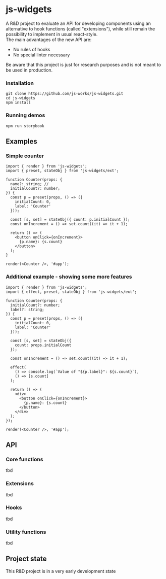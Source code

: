 # js-widgets

A R&D project to evaluate an API for developing components using an alternative to hook functions (called "extensions"), while still remain the possibility to implement in usual react-style.
<br />
The main advantages of the new API are:

- No rules of hooks
- No special linter necessary

Be aware that this project is just for research purposes and is not meant to be used in production.

### Installation

```
git clone https://github.com/js-works/js-widgets.git
cd js-widgets
npm install
```

### Running demos

```
npm run storybook
```

## Examples

### Simple counter

```tsx
import { render } from 'js-widgets';
import { preset, stateObj } from 'js-widgets/ext';

function Counter(props: {
  name?: string; //
  initialCount?: number;
}) {
  const p = preset(props, () => ({
    initialCount: 0,
    label: 'Counter'
  }));

  const [s, set] = stateObj({ count: p.initialCount });
  const onIncrement = () => set.count((it) => it + 1);

  return () => (
    <button onClick={onIncrement}>
      {p.name}: {s.count}
    </button>
  );
}

render(<Counter />, '#app');
```

### Additional example - showing some more features

```tsx
import { render } from 'js-widgets';
import { effect, preset, stateObj } from 'js-widgets/ext';

function Counter(props: {
  initialCount?: number;
  label?: string;
}) {
  const p = preset(props, () => ({
    initialCount: 0,
    label: 'Counter'
  }));

  const [s, set] = stateObj({
    count: props.initialCount
  });

  const onIncrement = () => set.count((it) => it + 1);

  effect(
    () => console.log(`Value of "${p.label}": ${s.count}`),
    () => [s.count]
  );

  return () => (
    <div>
      <button onClick={onIncrement}>
        {p.name}: {s.count}
      </button>
    </div>
  );
});

render(<Counter />, '#app');
```

## API

### Core functions

tbd

### Extensions

tbd

### Hooks

tbd

### Utility functions

tbd

## Project state

This R&D project is in a very early development state
